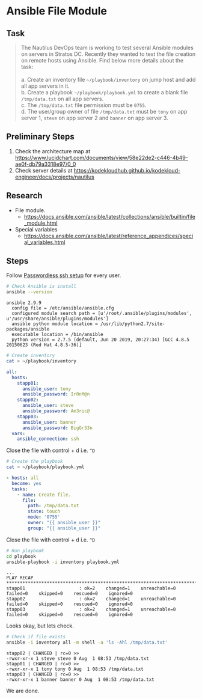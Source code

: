 # Ansible File Module

## Task

> The Nautilus DevOps team is working to test several Ansible modules on servers in Stratos DC. Recently they wanted to test the file creation on remote hosts using Ansible. Find below more details about the task:<br><br>a. Create an inventory file `~/playbook/inventory` on jump host and add all app servers in it.<br>b. Create a playbook `~/playbook/playbook.yml` to create a blank file `/tmp/data.txt` on all app servers.<br>c. The `/tmp/data.txt` file permission must be `0755`.<br>d. The user/group owner of file `/tmp/data.txt` must be `tony` on app server 1, `steve` on app server 2 and `banner` on app server 3.

## Preliminary Steps

1. Check the architecture map at https://www.lucidchart.com/documents/view/58e22de2-c446-4b49-ae0f-db79a3318e97/0_0
2. Check server details at https://kodekloudhub.github.io/kodekloud-engineer/docs/projects/nautilus

## Research

* File module.
  * https://docs.ansible.com/ansible/latest/collections/ansible/builtin/file_module.html
* Special variables
  * https://docs.ansible.com/ansible/latest/reference_appendices/special_variables.html

## Steps

Follow [Passwordless ssh setup](../../linux-system-administrator/networking/passwordless-ssh-access.md) for every user.

```bash
# Check Ansible is install
ansible --version
```

```
ansible 2.9.9
  config file = /etc/ansible/ansible.cfg
  configured module search path = [u'/root/.ansible/plugins/modules', u'/usr/share/ansible/plugins/modules']
  ansible python module location = /usr/lib/python2.7/site-packages/ansible
  executable location = /bin/ansible
  python version = 2.7.5 (default, Jun 20 2019, 20:27:34) [GCC 4.8.5 20150623 (Red Hat 4.8.5-36)]
```

```bash
# Create inventory
cat > ~/playbook/inventory
```

```yaml
all:
  hosts:
    stapp01:
      ansible_user: tony
      ansible_password: Ir0nM@n
    stapp02:
      ansible_user: steve
      ansible_password: Am3ric@
    stapp03:
      ansible_user: banner
      ansible_password: BigGr33n
  vars:
    ansible_connection: ssh
```

Close the file with control + d i.e. `^D`

```bash
# Create the playbook
cat > ~/playbook/playbook.yml
```

```yaml
- hosts: all
  become: yes
  tasks:
    - name: Create file.
      file:
        path: /tmp/data.txt
        state: touch
        mode: '0755'
        owner: "{{ ansible_user }}"
        group: "{{ ansible_user }}"
```

Close the file with control + d i.e. `^D`

```bash
# Run playbook
cd playbook
ansible-playbook -i inventory playbook.yml
```

```
...
PLAY RECAP *************************************************************************************************************************************
stapp01                    : ok=2    changed=1    unreachable=0    failed=0    skipped=0    rescued=0    ignored=0
stapp02                    : ok=2    changed=1    unreachable=0    failed=0    skipped=0    rescued=0    ignored=0
stapp03                    : ok=2    changed=1    unreachable=0    failed=0    skipped=0    rescued=0    ignored=0
```

Looks okay, but lets check.

```bash
# Check if file exists
ansible -i inventory all -m shell -a 'ls -Ahl /tmp/data.txt'
```

```
stapp02 | CHANGED | rc=0 >>
-rwxr-xr-x 1 steve steve 0 Aug  1 08:53 /tmp/data.txt
stapp01 | CHANGED | rc=0 >>
-rwxr-xr-x 1 tony tony 0 Aug  1 08:53 /tmp/data.txt
stapp03 | CHANGED | rc=0 >>
-rwxr-xr-x 1 banner banner 0 Aug  1 08:53 /tmp/data.txt
```

We are done.
